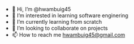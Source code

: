 - 👋 Hi, I’m @hwambuig45
- 👀 I’m interested in learning software enginering
- 🌱 I’m currently learning from scratch
- 💞️ I’m looking to collaborate on projects
- 📫 How to reach me hwambuig45@gmail.com

<!---
hwambuig45/hwambuig45 is a ✨ special ✨ repository because its `README.md` (this file) appears on your GitHub profile.
You can click the Preview link to take a look at your changes.
--->
